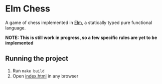 # Elm Chess
A game of chess implemented in [Elm](https://elm-lang.org), a statically typed pure functional language.

**NOTE: This is still work in progress, so a few specific rules are yet to be implemented**

## Running the project
1. Run `make build`
2. Open [index.html](./index.html) in any browser